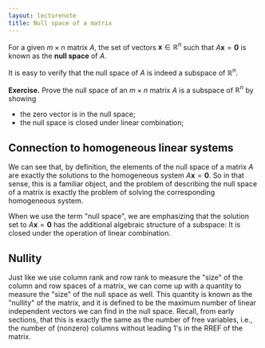 ```yaml
---
layout: lecturenote
title: Null space of a matrix
---
```


For a given $m \times n$ matrix $A$,
the set of vectors $\mathbf{x} \in \mathbb{R}^n$ such that
$A \mathbf{x} = \mathbf{0}$
is known as the **null space** of $A$.

It is easy to verify that the null space of $A$
is indeed a subspace of $\mathbb{R}^n$.

**Exercise.**
Prove the null space of an $m \times n$ matrix $A$
is a subspace of $\mathbb{R}^n$ by showing

- the zero vector is in the null space;
- the null space is closed under linear combination;

## Connection to homogeneous linear systems

We can see that, by definition, the elements of the null space of a matrix $A$
are exactly the solutions to the homogeneous system $A \mathbf{x} = \mathbf{0}$.
So in that sense, this is a familiar object,
and the problem of describing the null space of a matrix
is exactly the problem of solving the corresponding homogeneous system.

When we use the term "null space",
we are emphasizing that the solution set to $A \mathbf{x} = \mathbf{0}$
has the additional algebraic structure of a subspace:
It is closed under the operation of linear combination.

## Nullity

Just like we use column rank and row rank to measure the "size"
of the column and row spaces of a matrix,
we can come up with a quantity to measure the "size" of the null space as well.
This quantity is known as the "nullity" of the matrix,
and it is defined to be the maximum number of linear independent vectors
we can find in the null space.
Recall, from early sections, that this is exactly the same as
the number of free variables,
i.e., the number of (nonzero) columns without leading 1's in the RREF of the matrix.